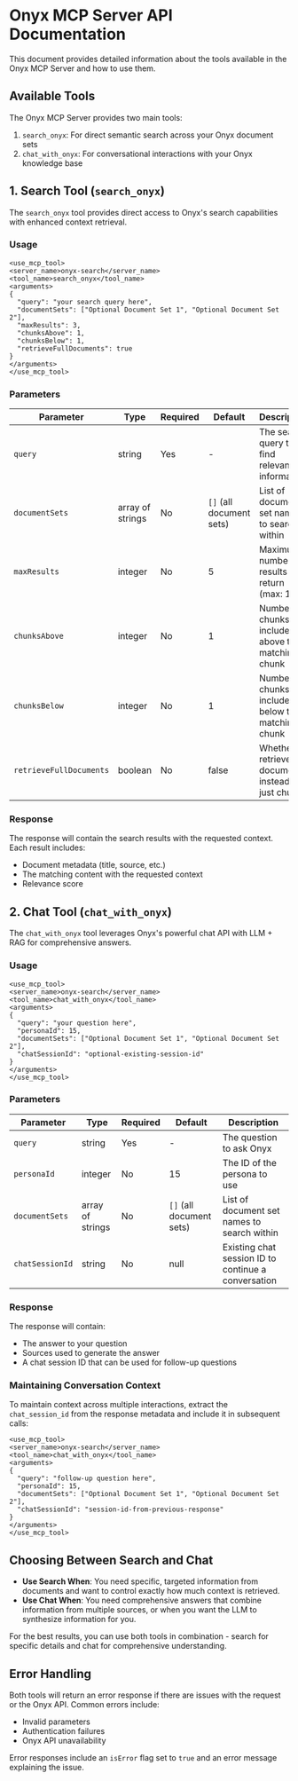 # Onyx MCP Server API Documentation

This document provides detailed information about the tools available in the Onyx MCP Server and how to use them.

## Available Tools

The Onyx MCP Server provides two main tools:

1. `search_onyx`: For direct semantic search across your Onyx document sets
2. `chat_with_onyx`: For conversational interactions with your Onyx knowledge base

## 1. Search Tool (`search_onyx`)

The `search_onyx` tool provides direct access to Onyx's search capabilities with enhanced context retrieval.

### Usage

```
<use_mcp_tool>
<server_name>onyx-search</server_name>
<tool_name>search_onyx</tool_name>
<arguments>
{
  "query": "your search query here",
  "documentSets": ["Optional Document Set 1", "Optional Document Set 2"],
  "maxResults": 3,
  "chunksAbove": 1,
  "chunksBelow": 1,
  "retrieveFullDocuments": true
}
</arguments>
</use_mcp_tool>
```

### Parameters

| Parameter | Type | Required | Default | Description |
|-----------|------|----------|---------|-------------|
| `query` | string | Yes | - | The search query to find relevant information |
| `documentSets` | array of strings | No | `[]` (all document sets) | List of document set names to search within |
| `maxResults` | integer | No | 5 | Maximum number of results to return (max: 10) |
| `chunksAbove` | integer | No | 1 | Number of chunks to include above the matching chunk |
| `chunksBelow` | integer | No | 1 | Number of chunks to include below the matching chunk |
| `retrieveFullDocuments` | boolean | No | false | Whether to retrieve full documents instead of just chunks |

### Response

The response will contain the search results with the requested context. Each result includes:

- Document metadata (title, source, etc.)
- The matching content with the requested context
- Relevance score

## 2. Chat Tool (`chat_with_onyx`)

The `chat_with_onyx` tool leverages Onyx's powerful chat API with LLM + RAG for comprehensive answers.

### Usage

```
<use_mcp_tool>
<server_name>onyx-search</server_name>
<tool_name>chat_with_onyx</tool_name>
<arguments>
{
  "query": "your question here",
  "personaId": 15,
  "documentSets": ["Optional Document Set 1", "Optional Document Set 2"],
  "chatSessionId": "optional-existing-session-id"
}
</arguments>
</use_mcp_tool>
```

### Parameters

| Parameter | Type | Required | Default | Description |
|-----------|------|----------|---------|-------------|
| `query` | string | Yes | - | The question to ask Onyx |
| `personaId` | integer | No | 15 | The ID of the persona to use |
| `documentSets` | array of strings | No | `[]` (all document sets) | List of document set names to search within |
| `chatSessionId` | string | No | null | Existing chat session ID to continue a conversation |

### Response

The response will contain:

- The answer to your question
- Sources used to generate the answer
- A chat session ID that can be used for follow-up questions

### Maintaining Conversation Context

To maintain context across multiple interactions, extract the `chat_session_id` from the response metadata and include it in subsequent calls:

```
<use_mcp_tool>
<server_name>onyx-search</server_name>
<tool_name>chat_with_onyx</tool_name>
<arguments>
{
  "query": "follow-up question here",
  "personaId": 15,
  "documentSets": ["Optional Document Set 1", "Optional Document Set 2"],
  "chatSessionId": "session-id-from-previous-response"
}
</arguments>
</use_mcp_tool>
```

## Choosing Between Search and Chat

- **Use Search When**: You need specific, targeted information from documents and want to control exactly how much context is retrieved.
- **Use Chat When**: You need comprehensive answers that combine information from multiple sources, or when you want the LLM to synthesize information for you.

For the best results, you can use both tools in combination - search for specific details and chat for comprehensive understanding.

## Error Handling

Both tools will return an error response if there are issues with the request or the Onyx API. Common errors include:

- Invalid parameters
- Authentication failures
- Onyx API unavailability

Error responses include an `isError` flag set to `true` and an error message explaining the issue.